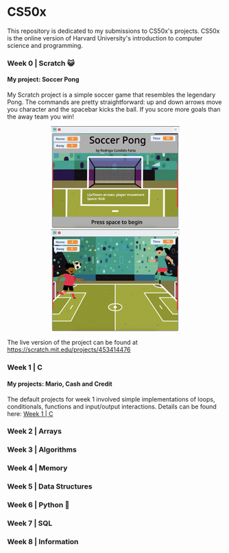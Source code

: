 # CS50x

This repository is dedicated to my submissions to CS50x's projects. CS50x is the online version of Harvard University's introduction to computer science and programming.

### Week 0 | Scratch 😺

#### My project: Soccer Pong

My Scratch project is a simple soccer game that resembles the legendary Pong. The commands are pretty straightforward: up and down arrows move you character and the spacebar kicks the ball. If you score more goals than the away team you win!

<p align="center">
  <img src="https://raw.githubusercontent.com/rfaria/CS50x/main/Week%200%20%7C%20Scratch/soccer_pong_1.png" width="300" title="Soccer Pong | CS50x">
  <img src="https://raw.githubusercontent.com/rfaria/CS50x/main/Week%200%20%7C%20Scratch/soccer_pong_2.png" width="300" title="Soccer Pong | CS50x">
</p>

The live version of the project can be found at https://scratch.mit.edu/projects/453414476

### Week 1 | C

#### My projects: Mario, Cash and Credit

The default projects for week 1 involved simple implementations of loops, conditionals, functions and input/output interactions. Details can be found here: [Week 1 | C](https://github.com/rfaria/CS50x/tree/main/Week%201%20%7C%20C "Week 1 | C")

### Week 2 | Arrays
### Week 3 | Algorithms
### Week 4 | Memory
### Week 5 | Data Structures
### Week 6 | Python 🐍
### Week 7 | SQL
### Week 8 | Information

